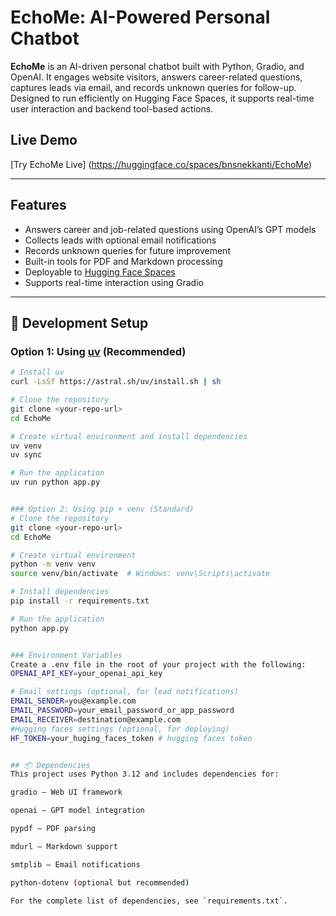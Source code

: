 
# EchoMe: AI-Powered Personal Chatbot

**EchoMe** is an AI-driven personal chatbot built with Python, Gradio, and OpenAI. It engages website visitors, answers career-related questions, captures leads via email, and records unknown queries for follow-up. Designed to run efficiently on Hugging Face Spaces, it supports real-time user interaction and backend tool-based actions.

## Live Demo
[Try EchoMe Live] (https://huggingface.co/spaces/bnsnekkanti/EchoMe)

---

## Features

- Answers career and job-related questions using OpenAI’s GPT models
- Collects leads with optional email notifications
- Records unknown queries for future improvement
- Built-in tools for PDF and Markdown processing
- Deployable to [Hugging Face Spaces](https://huggingface.co/spaces)
- Supports real-time interaction using Gradio

---

## 🚀 Development Setup

### Option 1: Using [uv](https://github.com/astral-sh/uv) (Recommended)
```bash
# Install uv
curl -LsSf https://astral.sh/uv/install.sh | sh

# Clone the repository
git clone <your-repo-url>
cd EchoMe

# Create virtual environment and install dependencies
uv venv
uv sync

# Run the application
uv run python app.py


### Option 2: Using pip + venv (Standard)
# Clone the repository
git clone <your-repo-url>
cd EchoMe

# Create virtual environment
python -m venv venv
source venv/bin/activate  # Windows: venv\Scripts\activate

# Install dependencies
pip install -r requirements.txt

# Run the application
python app.py


### Environment Variables
Create a .env file in the root of your project with the following:
OPENAI_API_KEY=your_openai_api_key

# Email settings (optional, for lead notifications)
EMAIL_SENDER=you@example.com
EMAIL_PASSWORD=your_email_password_or_app_password
EMAIL_RECEIVER=destination@example.com
#Hugging faces settings (optional, for deploying)
HF_TOKEN=your_huging_faces_token # hugging faces token


## 📦 Dependencies
This project uses Python 3.12 and includes dependencies for:

gradio – Web UI framework

openai – GPT model integration

pypdf – PDF parsing

mdurl – Markdown support

smtplib – Email notifications

python-dotenv (optional but recommended)

For the complete list of dependencies, see `requirements.txt`.

